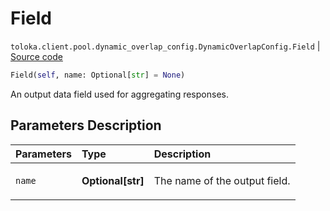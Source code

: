 # Field
`toloka.client.pool.dynamic_overlap_config.DynamicOverlapConfig.Field` | [Source code](https://github.com/Toloka/toloka-kit/blob/v1.1.4/src/client/pool/dynamic_overlap_config.py#L44)

```python
Field(self, name: Optional[str] = None)
```

An output data field used for aggregating responses.

## Parameters Description

| Parameters | Type | Description |
| :----------| :----| :-----------|
`name`|**Optional\[str\]**|<p>The name of the output field.</p>
